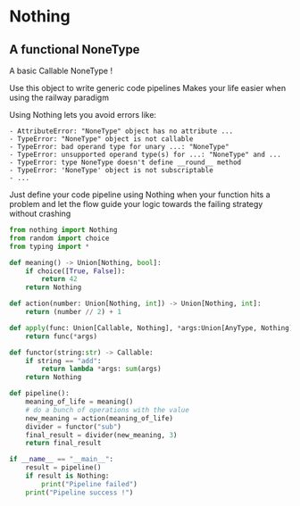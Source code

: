 # Nothing
## A functional NoneType

A basic Callable NoneType !

Use this object to write generic code pipelines
Makes your life easier when using the railway paradigm

Using Nothing lets you avoid errors like:

    - AttributeError: "NoneType" object has no attribute ...
    - TypeError: "NoneType" object is not callable
    - TypeError: bad operand type for unary ...: "NoneType"
    - TypeError: unsupported operand type(s) for ...: "NoneType" and ...
    - TypeError: type NoneType doesn't define __round__ method
    - TypeError: 'NoneType' object is not subscriptable
    - ...

Just define your code pipeline using Nothing when your function hits a problem and let the flow guide your logic towards the failing strategy without crashing

```python
from nothing import Nothing
from random import choice
from typing import *

def meaning() -> Union[Nothing, bool]:
    if choice([True, False]):
        return 42
    return Nothing

def action(number: Union[Nothing, int]) -> Union[Nothing, int]:
    return (number // 2) + 1

def apply(func: Union[Callable, Nothing], *args:Union[AnyType, Nothing]) -> Union[AnyType, Nothing]:
    return func(*args)

def functor(string:str) -> Callable:
    if string == "add":
        return lambda *args: sum(args)
    return Nothing

def pipeline():
    meaning_of_life = meaning()
    # do a bunch of operations with the value
    new_meaning = action(meaning_of_life)
    divider = functor("sub")
    final_result = divider(new_meaning, 3)
    return final_result

if __name__ == "__main__":
    result = pipeline()
    if result is Nothing:
        print("Pipeline failed")
    print("Pipeline success !")
```